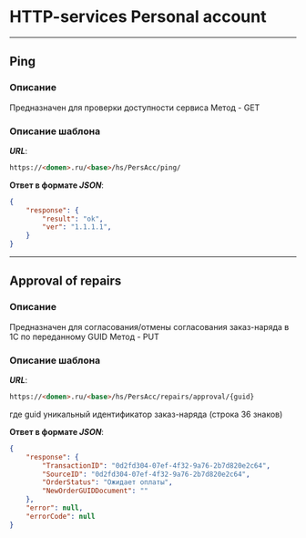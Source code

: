 # HTTP-services Personal аccount

---
## Ping
### Описание
Предназначен для проверки доступности сервиса
Метод - GET

### Описание шаблона
**_URL_**: 
```html
https://<domen>.ru/<base>/hs/PersAcc/ping/
```

**Ответ в формате _JSON_**: 
```json
{
    "response": {
        "result": "ok",
        "ver": "1.1.1.1",
    }
}
```

---


## Approval of repairs
### Описание
Предназначен для согласования/отмены согласования заказ-наряда в 1С по переданному GUID
Метод - PUT

### Описание шаблона
**_URL_**: 
```html
https://<domen>.ru/<base>/hs/PersAcc/repairs/approval/{guid}
```
где guid уникальный идентификатор заказ-наряда (строка 36 знаков)


**Ответ в формате _JSON_**: 
```json
{
    "response": {
        "TransactionID": "0d2fd304-07ef-4f32-9a76-2b7d820e2c64",
        "SourceID": "0d2fd304-07ef-4f32-9a76-2b7d820e2c64",
        "OrderStatus": "Ожидает оплаты",
        "NewOrderGUIDDocument": ""
    },
    "error": null,
    "errorCode": null
}
```
